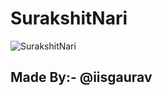 # SurakshitNari
![SurakshitNari]("https://telegra.ph/file/3fb7f1d3a09ca3b214864.jpg")
 
## Made By:- @iisgaurav

